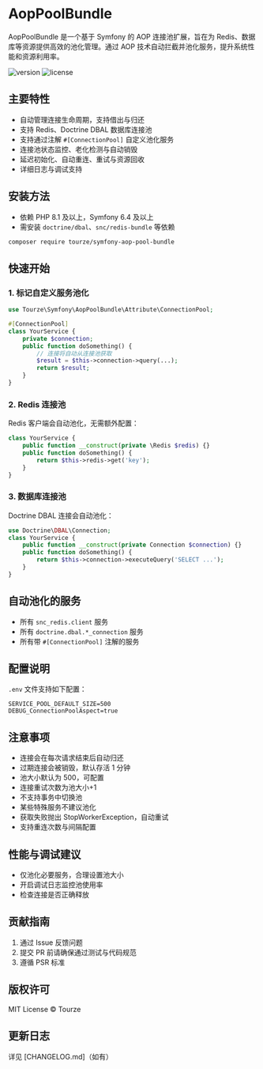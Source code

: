# AopPoolBundle

AopPoolBundle 是一个基于 Symfony 的 AOP 连接池扩展，旨在为 Redis、数据库等资源提供高效的池化管理。通过 AOP 技术自动拦截并池化服务，提升系统性能和资源利用率。

![version](https://img.shields.io/badge/version-0.0.1-blue.svg) ![license](https://img.shields.io/badge/license-MIT-green.svg)

## 主要特性

- 自动管理连接生命周期，支持借出与归还
- 支持 Redis、Doctrine DBAL 数据库连接池
- 支持通过注解 `#[ConnectionPool]` 自定义池化服务
- 连接池状态监控、老化检测与自动销毁
- 延迟初始化、自动重连、重试与资源回收
- 详细日志与调试支持

## 安装方法

- 依赖 PHP 8.1 及以上，Symfony 6.4 及以上
- 需安装 `doctrine/dbal`、`snc/redis-bundle` 等依赖

```bash
composer require tourze/symfony-aop-pool-bundle
```

## 快速开始

### 1. 标记自定义服务池化

```php
use Tourze\Symfony\AopPoolBundle\Attribute\ConnectionPool;

#[ConnectionPool]
class YourService {
    private $connection;
    public function doSomething() {
        // 连接将自动从连接池获取
        $result = $this->connection->query(...);
        return $result;
    }
}
```

### 2. Redis 连接池

Redis 客户端会自动池化，无需额外配置：

```php
class YourService {
    public function __construct(private \Redis $redis) {}
    public function doSomething() {
        return $this->redis->get('key');
    }
}
```

### 3. 数据库连接池

Doctrine DBAL 连接会自动池化：

```php
use Doctrine\DBAL\Connection;
class YourService {
    public function __construct(private Connection $connection) {}
    public function doSomething() {
        return $this->connection->executeQuery('SELECT ...');
    }
}
```

## 自动池化的服务

- 所有 `snc_redis.client` 服务
- 所有 `doctrine.dbal.*_connection` 服务
- 所有带 `#[ConnectionPool]` 注解的服务

## 配置说明

`.env` 文件支持如下配置：

```dotenv
SERVICE_POOL_DEFAULT_SIZE=500
DEBUG_ConnectionPoolAspect=true
```

## 注意事项

- 连接会在每次请求结束后自动归还
- 过期连接会被销毁，默认存活 1 分钟
- 池大小默认为 500，可配置
- 连接重试次数为池大小+1
- 不支持事务中切换池
- 某些特殊服务不建议池化
- 获取失败抛出 StopWorkerException，自动重试
- 支持重连次数与间隔配置

## 性能与调试建议

- 仅池化必要服务，合理设置池大小
- 开启调试日志监控池使用率
- 检查连接是否正确释放

## 贡献指南

1. 通过 Issue 反馈问题
2. 提交 PR 前请确保通过测试与代码规范
3. 遵循 PSR 标准

## 版权许可

MIT License © Tourze

## 更新日志

详见 [CHANGELOG.md]（如有）
